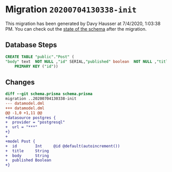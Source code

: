 # Migration `20200704130338-init`

This migration has been generated by Davy Hausser at 7/4/2020, 1:03:38 PM.
You can check out the [state of the schema](./schema.prisma) after the migration.

## Database Steps

```sql
CREATE TABLE "public"."Post" (
"body" text  NOT NULL ,"id" SERIAL,"published" boolean  NOT NULL ,"title" text  NOT NULL ,
    PRIMARY KEY ("id"))
```

## Changes

```diff
diff --git schema.prisma schema.prisma
migration ..20200704130338-init
--- datamodel.dml
+++ datamodel.dml
@@ -1,0 +1,11 @@
+datasource postgres {
+  provider = "postgresql"
+  url = "***"
+}
+
+model Post {
+  id        Int     @id @default(autoincrement())
+  title     String
+  body      String
+  published Boolean
+}
```


